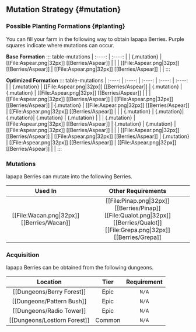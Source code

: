 ## Mutation Strategy {#mutation}

### Possible Planting Formations {#planting}

You can fill your farm in the following way to obtain Iapapa Berries. Purple squares indicate where mutations can occur.

**Base Formation**
::: table-mutations
| :----: | :----: |
| {.mutation} | [[File:Aspear.png\|32px]] [[Berries/Aspear]] | |
| [[File:Aspear.png\|32px]] [[Berries/Aspear]] | [[File:Aspear.png\|32px]] [[Berries/Aspear]] | |
:::

**Optimized Formation**
::: table-mutations
| :----: | :----: | :----: | :----: | :----: |
| {.mutation} | [[File:Aspear.png\|32px]] [[Berries/Aspear]] | {.mutation} | {.mutation} | [[File:Aspear.png\|32px]] [[Berries/Aspear]] | |
| [[File:Aspear.png\|32px]] [[Berries/Aspear]] | [[File:Aspear.png\|32px]] [[Berries/Aspear]] | {.mutation} | [[File:Aspear.png\|32px]] [[Berries/Aspear]] | [[File:Aspear.png\|32px]] [[Berries/Aspear]] | |
| {.mutation} | {.mutation}| {.mutation}| {.mutation} | {.mutation} | |
| {.mutation} | [[File:Aspear.png\|32px]] [[Berries/Aspear]] | {.mutation} | {.mutation} | [[File:Aspear.png\|32px]] [[Berries/Aspear]] | |
| [[File:Aspear.png\|32px]] [[Berries/Aspear]] | [[File:Aspear.png\|32px]] [[Berries/Aspear]] | {.mutation} | [[File:Aspear.png\|32px]] [[Berries/Aspear]] | [[File:Aspear.png\|32px]] [[Berries/Aspear]] | |
:::

### Mutations
Iapapa Berries can mutate into the following Berries.

| Used In                                       | Other Requirements |
| :---:                                         | :---: |
| [[File:Wacan.png\|32px]] [[Berries/Wacan]]  | [[File:Pinap.png\|32px]] [[Berries/Pinap]] [[File:Qualot.png\|32px]] [[Berries/Qualot]] [[File:Grepa.png\|32px]] [[Berries/Grepa]] |

### Acquisition
Iapapa Berries can be obtained from the following dungeons.

| Location	                        | Tier	    | Requirement   |
| :---:                             | :---:     | :---:         |
| [[Dungeons/Berry Forest]]	        | Epic  	| `N/A`         |
| [[Dungeons/Pattern Bush]]	        | Epic  	| `N/A`         |
| [[Dungeons/Radio Tower]]	        | Epic  	| `N/A`         |
| [[Dungeons/Lostlorn Forest]]      | Common  	| `N/A`         |